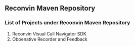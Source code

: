 ## Reconvin Maven Repository

### List of Projects under Reconvin Maven Repository

1. Reconvin Visual Call Navigator SDK
2. Oboenative Recorder and Feedback
